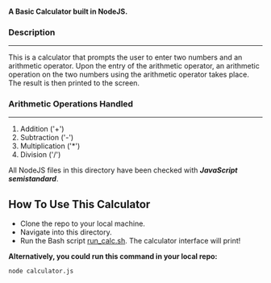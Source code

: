 #### A Basic Calculator built in NodeJS.

### Description
----------------
This is a calculator that prompts the user to enter two numbers and an arithmetic operator. Upon the entry of the arithmetic operator, an arithmetic operation on the two numbers using the arithmetic operator takes place. The result is then printed to the screen.

### Arithmetic Operations Handled
---------------------------------
1. Addition ('+')
2. Subtraction ('-')
3. Multiplication ('*')
4. Division ('/')

All NodeJS files in this directory have been checked with <strong><em>JavaScript semistandard</em></strong>.

## How To Use This Calculator
- Clone the repo to your local machine.
- Navigate into this directory.
- Run the Bash script <a href="https://github.com/dohoudaniel/Demo-Project/blob/dohoudaniel/dohoudaniel/JavaScript/run_calc.sh">run_calc.sh</a>. The calculator interface will print!

<strong>Alternatively, you could run this command in your local repo:</strong>

	node calculator.js
